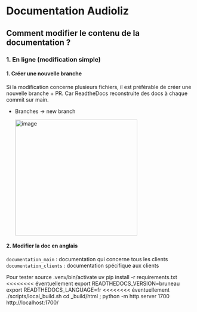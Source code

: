 # Documentation Audioliz

## Comment modifier le contenu de la documentation ?

### 1. En ligne (modification simple)

#### 1. Créer une nouvelle branche
Si la modification concerne plusieurs fichiers, il est préférable de créer une nouvelle branche + PR. Car ReadtheDocs reconstruite des docs à chaque commit sur main.

* Branches -> new branch
  
  <img width="327" height="310" alt="image" src="https://github.com/user-attachments/assets/deb2e374-255c-4bc3-bf93-e8b789416c73" />

#### 2. Modifier la doc en anglais
```documentation_main``` : documentation qui concerne tous les clients
```documentation_clients``` : documentation spécifique aux clients



Pour tester
	source .venv/bin/activate
	uv pip install -r requirements.txt           <<<<<<<< éventuellement
	export READTHEDOCS_VERSION=bruneau
	export READTHEDOCS_LANGUAGE=fr     <<<<<<<< éventuellement
	./scripts/local_build.sh
	cd _build/html ; python -m http.server 1700
http://localhost:1700/
